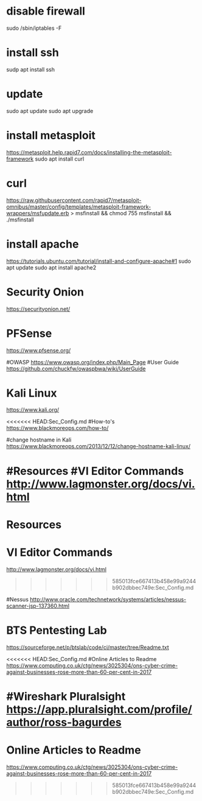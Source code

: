 # disable firewall
sudo /sbin/iptables -F

# install ssh
sudp apt install ssh

# update
sudo apt update
sudo apt upgrade

# install metasploit
https://metasploit.help.rapid7.com/docs/installing-the-metasploit-framework
sudo apt install curl

# curl 

https://raw.githubusercontent.com/rapid7/metasploit-omnibus/master/config/templates/metasploit-framework-wrappers/msfupdate.erb > msfinstall && chmod 755 msfinstall && ./msfinstall

# install apache
https://tutorials.ubuntu.com/tutorial/install-and-configure-apache#1
sudo apt update
sudo apt install apache2

# Security Onion
<https://securityonion.net/>

# PFSense
https://www.pfsense.org/

#OWASP
https://www.owasp.org/index.php/Main_Page
#User Guide
https://github.com/chuckfw/owaspbwa/wiki/UserGuide


# Kali Linux
<https://www.kali.org/>

<<<<<<< HEAD:Sec_Config.md
#How-to's
https://www.blackmoreops.com/how-to/

#change hostname in Kali
https://www.blackmoreops.com/2013/12/12/change-hostname-kali-linux/

#Resources
#VI Editor Commands
http://www.lagmonster.org/docs/vi.html
=======
# Resources
# VI Editor Commands
<http://www.lagmonster.org/docs/vi.html>
>>>>>>> 585013fce667413b458e99a9244b902dbbec749e:Sec_Config.md

#Nessus
http://www.oracle.com/technetwork/systems/articles/nessus-scanner-jsp-137360.html


# BTS Pentesting Lab
https://sourceforge.net/p/btslab/code/ci/master/tree/Readme.txt

<<<<<<< HEAD:Sec_Config.md
#Online Articles to Readme
https://www.computing.co.uk/ctg/news/3025304/ons-cyber-crime-against-businesses-rose-more-than-60-per-cent-in-2017

#Wireshark Pluralsight
https://app.pluralsight.com/profile/author/ross-bagurdes
=======
# Online Articles to Readme
https://www.computing.co.uk/ctg/news/3025304/ons-cyber-crime-against-businesses-rose-more-than-60-per-cent-in-2017
>>>>>>> 585013fce667413b458e99a9244b902dbbec749e:Sec_Config.md
